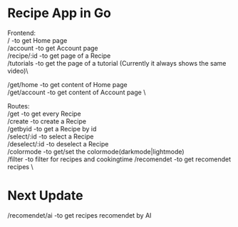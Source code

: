 # Recipe App in Go 
Frontend: \
/             -to get Home page \
/account      -to get Account page \
/recipe/:id   -to get page of a Recipe \
/tutorials    -to get the page of a tutorial (Currently it always shows the same video)\

/get/home     -to get content of Home page \
/get/account  -to get content of Account page \

Routes: \
/get          -to get every Recipe \
/create       -to create a Recipe \
/getbyid      -to get a Recipe by id \
/select/:id   -to select a Recipe \
/deselect/:id -to deselect a Recipe \
/colormode    -to get/set the colormode(darkmode|lightmode) \
/filter       -to filter for recipes and cookingtime
/recomendet   -to get recomendet recipes \

# Next Update
/recomendet/ai   -to get recipes recomendet by AI 